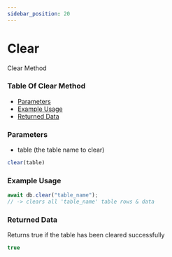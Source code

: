 ```yaml
---
sidebar_position: 20
---
```


# Clear

Clear Method

### Table Of Clear Method

- [Parameters](#parameters)
- [Example Usage](#example-usage)
- [Returned Data](#returned-data)

### Parameters
- table (the table name to clear)
```js
clear(table)
```

### Example Usage
```js
await db.clear("table_name");
// -> clears all 'table_name' table rows & data
```

### Returned Data
Returns true if the table has been cleared successfully
```js
true
```
